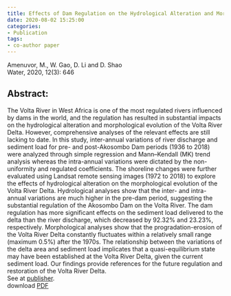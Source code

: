 ```yaml
---
title: Effects of Dam Regulation on the Hydrological Alteration and Morphological Evolution of the Volta River Delta
date: 2020-08-02 15:25:00
categories:
- Publication
tags:
- co-author paper
---
```

<p> Amenuvor, M., W. Gao, D. Li and D. Shao <br/> Water, 2020, 12(3): 646 </p>

## Abstract:
The Volta River in West Africa is one of the most regulated rivers influenced by dams in the world, and the regulation has resulted in substantial impacts on the hydrological alteration and morphological evolution of the Volta River Delta. However, comprehensive analyses of the relevant effects are still lacking to date. In this study, inter-annual variations of river discharge and sediment load for pre- and post-Akosombo Dam periods (1936 to 2018) were analyzed through simple regression and Mann–Kendall (MK) trend analysis whereas the intra-annual variations were dictated by the non-uniformity and regulated coefficients. The shoreline changes were further evaluated using Landsat remote sensing images (1972 to 2018) to explore the effects of hydrological alteration on the morphological evolution of the Volta River Delta. Hydrological analyses show that the inter- and intra-annual variations are much higher in the pre-dam period, suggesting the substantial regulation of the Akosombo Dam on the Volta River. The dam regulation has more significant effects on the sediment load delivered to the delta than the river discharge, which decreased by 92.32% and 23.23%, respectively. Morphological analyses show that the progradation-erosion of the Volta River Delta constantly fluctuates within a relatively small range (maximum 0.5%) after the 1970s. The relationship between the variations of the delta area and sediment load implicates that a quasi-equilibrium state may have been established at the Volta River Delta, given the current sediment load. Our findings provide references for the future regulation and restoration of the Volta River Delta. <br/>
See at [publisher](https://www.mdpi.com/2073-4441/12/3/646).
<br/> download [PDF](/assets/pdf/water-12-00646.pdf)
